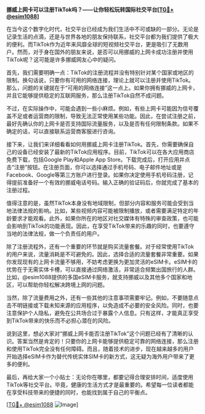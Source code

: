 **挪威上网卡可以注册TikTok吗？——让你轻松玩转国际社交平台[[TG💪+ @esim1088](https://t.me/s/esim1088)]**

在当今这个数字化时代，社交平台已经成为我们生活中不可或缺的一部分。无论是记录生活的点滴，还是与世界各地的朋友保持联系，社交平台都为我们提供了极大的便利。而TikTok作为近年来风靡全球的短视频社交平台，更是吸引了无数用户。然而，对于身在国外的朋友来说，是否可以用挪威的上网卡成功注册并使用TikTok呢？这可能是许多挪威网友心中的疑问。

首先，我们需要明确一点：TikTok的注册流程并没有特别针对某个国家或地区的限制。换句话说，只要你有可用的网络连接，理论上就可以注册并使用TikTok。那么，问题的关键就在于“可用的网络连接”这一点上。如果你拥有挪威的上网卡，并且它能够提供稳定的互联网服务，那么注册TikTok自然不成问题。

不过，在实际操作中，可能会遇到一些小麻烦。例如，有些上网卡可能因为信号覆盖不足或者运营商的限制，导致无法正常使用某些功能。因此，在尝试注册之前，最好先确认你的上网卡是否支持国际流量服务，以及是否有任何限制条款。如果不确定的话，可以直接联系运营商客服进行咨询。

接下来，让我们来详细看看如何用挪威上网卡注册TikTok。首先，你需要确保自己的设备已经安装了最新的TikTok应用程序。目前，TikTok可以在各大应用商店免费下载，包括Google Play和Apple App Store。下载完成后，打开应用并点击“注册”按钮。在注册页面，你可以选择通过手机号码、电子邮件地址或是Facebook、Google等第三方账户进行登录。如果你决定使用手机号码注册，记得提前准备好一个有效的挪威电话号码。输入正确的验证码后，你就完成了基本的注册过程。

值得注意的是，虽然TikTok本身没有地域限制，但部分内容和服务可能会受到当地法律法规的影响。比如，某些视频内容可能被限制播放，或者需要满足特定的年龄要求才能观看。此外，如果你所在的地区对社交媒体有特殊的审查政策，也可能会影响到TikTok的功能表现。因此，在享受TikTok带来的乐趣的同时，也要遵守当地的法律法规，做一个负责任的用户。

除了注册流程外，还有一个重要的环节就是购买流量套餐。对于经常使用TikTok的用户来说，流量消耗是不可避免的。因此，选择合适的流量套餐非常重要。如果你发现现有的上网卡流量不够用，不妨考虑更换为更加灵活的eSIM卡。eSIM卡的优势在于无需实体卡槽，可以直接通过网络激活，非常适合频繁出国旅行的人群。比如，@esim1088提供的多国eSIM卡服务，就支持挪威以及其他多个国家和地区，可以帮助你轻松解决跨境上网的问题。

当然，除了流量费用之外，还有一些其他的注意事项需要牢记。例如，不要随意点击不明链接或下载未知来源的应用程序，以免造成不必要的安全风险。同时，也要注意保护个人隐私，避免在公共场合过于暴露个人信息。只有这样，才能真正享受到TikTok带来的快乐而不必担心潜在的风险。

说到这里，想必大家对“挪威上网卡能否注册TikTok”这个问题已经有了清晰的认识。答案当然是肯定的！只要你的上网卡能够提供稳定可靠的网络连接，那么注册和使用TikTok完全没有任何障碍。而且，随着技术的进步，现在越来越多的用户开始选择eSIM卡作为替代传统实体SIM卡的新方式，这无疑为海外用户带来了更多的便利。

最后，再给大家一个小贴士：无论你在哪里，都要记得合理安排时间，适度使用TikTok等社交平台。毕竟，健康的生活方式才是最重要的。希望每一位读者都能在享受科技带来的便捷的同时，也能找到属于自己的平衡点。

[[TG💪+ @esim1088](https://t.me/s/esim1088) ![Image](https://i.postimg.cc/4NQfJmqS/Snipaste-2025-05-13-00-14-12.png)]